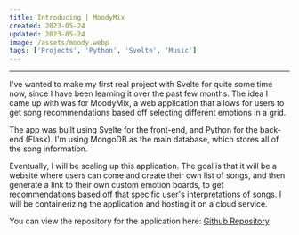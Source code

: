 ```yaml
---
title: Introducing | MoodyMix
created: 2023-05-24
updated: 2023-05-24
image: /assets/moody.webp
tags: ['Projects', 'Python', 'Svelte', 'Music']
---
```

---
I've wanted to make my first real project with Svelte for quite some time now, since I have been learning it over the past few months. The idea I came up with was for MoodyMix, a web application that allows for users to get song recommendations based off selecting different emotions in a grid.

The app was built using Svelte for the front-end, and Python for the back-end (Flask). I'm using MongoDB as the main database, which stores all of the song information.

Eventually, I will be scaling up this application. The goal is that it will be a website where users can come and create their own list of songs, and then generate a link to their own custom emotion boards, to get recommendations based off that specific user's interpretations of songs. I will be containerizing the application and hosting it on a cloud service.

You can view the repository for the application here: 
[Github Repository](https://github.com/alexbhas/moodymix) 